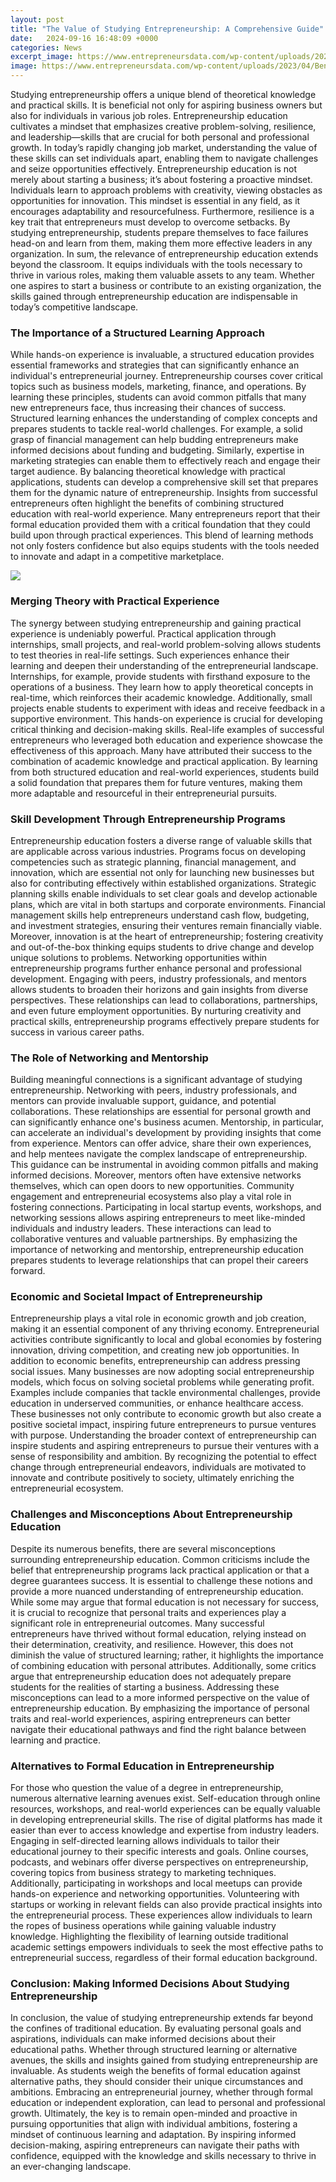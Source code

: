 ```yaml
---
layout: post
title: "The Value of Studying Entrepreneurship: A Comprehensive Guide"
date:   2024-09-16 16:48:09 +0000
categories: News
excerpt_image: https://www.entrepreneursdata.com/wp-content/uploads/2023/04/Benefits-of-Studying-Entrepreneurship-by-Entrepreneursdata.jpg
image: https://www.entrepreneursdata.com/wp-content/uploads/2023/04/Benefits-of-Studying-Entrepreneurship-by-Entrepreneursdata.jpg
---
```


Studying entrepreneurship offers a unique blend of theoretical knowledge and practical skills. It is beneficial not only for aspiring business owners but also for individuals in various job roles. Entrepreneurship education cultivates a mindset that emphasizes creative problem-solving, resilience, and leadership—skills that are crucial for both personal and professional growth. In today’s rapidly changing job market, understanding the value of these skills can set individuals apart, enabling them to navigate challenges and seize opportunities effectively.
Entrepreneurship education is not merely about starting a business; it’s about fostering a proactive mindset. Individuals learn to approach problems with creativity, viewing obstacles as opportunities for innovation. This mindset is essential in any field, as it encourages adaptability and resourcefulness. Furthermore, resilience is a key trait that entrepreneurs must develop to overcome setbacks. By studying entrepreneurship, students prepare themselves to face failures head-on and learn from them, making them more effective leaders in any organization. 
In sum, the relevance of entrepreneurship education extends beyond the classroom. It equips individuals with the tools necessary to thrive in various roles, making them valuable assets to any team. Whether one aspires to start a business or contribute to an existing organization, the skills gained through entrepreneurship education are indispensable in today’s competitive landscape.
### The Importance of a Structured Learning Approach
While hands-on experience is invaluable, a structured education provides essential frameworks and strategies that can significantly enhance an individual's entrepreneurial journey. Entrepreneurship courses cover critical topics such as business models, marketing, finance, and operations. By learning these principles, students can avoid common pitfalls that many new entrepreneurs face, thus increasing their chances of success.
Structured learning enhances the understanding of complex concepts and prepares students to tackle real-world challenges. For example, a solid grasp of financial management can help budding entrepreneurs make informed decisions about funding and budgeting. Similarly, expertise in marketing strategies can enable them to effectively reach and engage their target audience. By balancing theoretical knowledge with practical applications, students can develop a comprehensive skill set that prepares them for the dynamic nature of entrepreneurship.
Insights from successful entrepreneurs often highlight the benefits of combining structured education with real-world experience. Many entrepreneurs report that their formal education provided them with a critical foundation that they could build upon through practical experiences. This blend of learning methods not only fosters confidence but also equips students with the tools needed to innovate and adapt in a competitive marketplace.

![](https://www.entrepreneursdata.com/wp-content/uploads/2023/04/Benefits-of-Studying-Entrepreneurship-by-Entrepreneursdata.jpg)
### Merging Theory with Practical Experience
The synergy between studying entrepreneurship and gaining practical experience is undeniably powerful. Practical application through internships, small projects, and real-world problem-solving allows students to test theories in real-life settings. Such experiences enhance their learning and deepen their understanding of the entrepreneurial landscape.
Internships, for example, provide students with firsthand exposure to the operations of a business. They learn how to apply theoretical concepts in real-time, which reinforces their academic knowledge. Additionally, small projects enable students to experiment with ideas and receive feedback in a supportive environment. This hands-on experience is crucial for developing critical thinking and decision-making skills.
Real-life examples of successful entrepreneurs who leveraged both education and experience showcase the effectiveness of this approach. Many have attributed their success to the combination of academic knowledge and practical application. By learning from both structured education and real-world experiences, students build a solid foundation that prepares them for future ventures, making them more adaptable and resourceful in their entrepreneurial pursuits.
### Skill Development Through Entrepreneurship Programs
Entrepreneurship education fosters a diverse range of valuable skills that are applicable across various industries. Programs focus on developing competencies such as strategic planning, financial management, and innovation, which are essential not only for launching new businesses but also for contributing effectively within established organizations.
Strategic planning skills enable individuals to set clear goals and develop actionable plans, which are vital in both startups and corporate environments. Financial management skills help entrepreneurs understand cash flow, budgeting, and investment strategies, ensuring their ventures remain financially viable. Moreover, innovation is at the heart of entrepreneurship; fostering creativity and out-of-the-box thinking equips students to drive change and develop unique solutions to problems.
Networking opportunities within entrepreneurship programs further enhance personal and professional development. Engaging with peers, industry professionals, and mentors allows students to broaden their horizons and gain insights from diverse perspectives. These relationships can lead to collaborations, partnerships, and even future employment opportunities. By nurturing creativity and practical skills, entrepreneurship programs effectively prepare students for success in various career paths.
### The Role of Networking and Mentorship
Building meaningful connections is a significant advantage of studying entrepreneurship. Networking with peers, industry professionals, and mentors can provide invaluable support, guidance, and potential collaborations. These relationships are essential for personal growth and can significantly enhance one's business acumen.
Mentorship, in particular, can accelerate an individual's development by providing insights that come from experience. Mentors can offer advice, share their own experiences, and help mentees navigate the complex landscape of entrepreneurship. This guidance can be instrumental in avoiding common pitfalls and making informed decisions. Moreover, mentors often have extensive networks themselves, which can open doors to new opportunities.
Community engagement and entrepreneurial ecosystems also play a vital role in fostering connections. Participating in local startup events, workshops, and networking sessions allows aspiring entrepreneurs to meet like-minded individuals and industry leaders. These interactions can lead to collaborative ventures and valuable partnerships. By emphasizing the importance of networking and mentorship, entrepreneurship education prepares students to leverage relationships that can propel their careers forward.
### Economic and Societal Impact of Entrepreneurship
Entrepreneurship plays a vital role in economic growth and job creation, making it an essential component of any thriving economy. Entrepreneurial activities contribute significantly to local and global economies by fostering innovation, driving competition, and creating new job opportunities. 
In addition to economic benefits, entrepreneurship can address pressing social issues. Many businesses are now adopting social entrepreneurship models, which focus on solving societal problems while generating profit. Examples include companies that tackle environmental challenges, provide education in underserved communities, or enhance healthcare access. These businesses not only contribute to economic growth but also create a positive societal impact, inspiring future entrepreneurs to pursue ventures with purpose.
Understanding the broader context of entrepreneurship can inspire students and aspiring entrepreneurs to pursue their ventures with a sense of responsibility and ambition. By recognizing the potential to effect change through entrepreneurial endeavors, individuals are motivated to innovate and contribute positively to society, ultimately enriching the entrepreneurial ecosystem.
### Challenges and Misconceptions About Entrepreneurship Education
Despite its numerous benefits, there are several misconceptions surrounding entrepreneurship education. Common criticisms include the belief that entrepreneurship programs lack practical application or that a degree guarantees success. It is essential to challenge these notions and provide a more nuanced understanding of entrepreneurship education.
While some may argue that formal education is not necessary for success, it is crucial to recognize that personal traits and experiences play a significant role in entrepreneurial outcomes. Many successful entrepreneurs have thrived without formal education, relying instead on their determination, creativity, and resilience. However, this does not diminish the value of structured learning; rather, it highlights the importance of combining education with personal attributes.
Additionally, some critics argue that entrepreneurship education does not adequately prepare students for the realities of starting a business. Addressing these misconceptions can lead to a more informed perspective on the value of entrepreneurship education. By emphasizing the importance of personal traits and real-world experiences, aspiring entrepreneurs can better navigate their educational pathways and find the right balance between learning and practice.
### Alternatives to Formal Education in Entrepreneurship
For those who question the value of a degree in entrepreneurship, numerous alternative learning avenues exist. Self-education through online resources, workshops, and real-world experiences can be equally valuable in developing entrepreneurial skills. The rise of digital platforms has made it easier than ever to access knowledge and expertise from industry leaders.
Engaging in self-directed learning allows individuals to tailor their educational journey to their specific interests and goals. Online courses, podcasts, and webinars offer diverse perspectives on entrepreneurship, covering topics from business strategy to marketing techniques. Additionally, participating in workshops and local meetups can provide hands-on experience and networking opportunities.
Volunteering with startups or working in relevant fields can also provide practical insights into the entrepreneurial process. These experiences allow individuals to learn the ropes of business operations while gaining valuable industry knowledge. Highlighting the flexibility of learning outside traditional academic settings empowers individuals to seek the most effective paths to entrepreneurial success, regardless of their formal education background.
### Conclusion: Making Informed Decisions About Studying Entrepreneurship
In conclusion, the value of studying entrepreneurship extends far beyond the confines of traditional education. By evaluating personal goals and aspirations, individuals can make informed decisions about their educational paths. Whether through structured learning or alternative avenues, the skills and insights gained from studying entrepreneurship are invaluable.
As students weigh the benefits of formal education against alternative paths, they should consider their unique circumstances and ambitions. Embracing an entrepreneurial journey, whether through formal education or independent exploration, can lead to personal and professional growth. Ultimately, the key is to remain open-minded and proactive in pursuing opportunities that align with individual ambitions, fostering a mindset of continuous learning and adaptation.
By inspiring informed decision-making, aspiring entrepreneurs can navigate their paths with confidence, equipped with the knowledge and skills necessary to thrive in an ever-changing landscape.